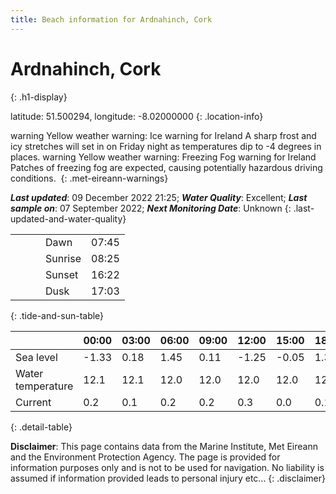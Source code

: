 ```yaml
---
title: Beach information for Ardnahinch, Cork
---
```

# Ardnahinch, Cork 
{: .h1-display}

latitude: 51.500294, longitude: -8.02000000
{: .location-info}

<span class="material-icons yellow-warning">warning</span>&nbsp;Yellow weather warning: Ice warning for Ireland A sharp frost and icy stretches will set in on Friday night as temperatures dip to -4 degrees in places.&nbsp;<span class="material-icons yellow-warning">warning</span>&nbsp;Yellow weather warning: Freezing Fog warning for Ireland Patches of freezing fog are expected, causing potentially hazardous driving conditions.&nbsp;
{: .met-eireann-warnings}

___Last updated___: 09 December 2022 21:25; ___Water Quality___: Excellent;
___Last sample on___: 07 September 2022; ___Next Monitoring Date___: Unknown
{: .last-updated-and-water-quality}

|   |   |   |   |   |
|---|---|---|---|---|
|   |   |   | Dawn  | 07:45 |
|   |   |   | Sunrise  | 08:25 |
|   |   |   | Sunset  | 16:22 |
|   |   |   | Dusk  | 17:03 |
{: .tide-and-sun-table}

<div></div>

| | 00:00 | 03:00 | 06:00 | 09:00 | 12:00 | 15:00 | 18:00 | 21:00 |
|---|---|---|---|---|---|---|---|---|
| Sea level | -1.33 | 0.18 | 1.45 | 0.11| -1.25 | -0.05 | 1.35 | 0.21 |
| Water temperature | 12.1 | 12.1 | 12.0 | 12.0 | 12.0 | 12.0 | 12.0 | 12.0 |
| Current | 0.2 | 0.1 | 0.2 | 0.2 | 0.3| 0.0 | 0.1 | 0.1 |
{: .detail-table}

__Disclaimer__: This page contains data from the Marine Institute,
Met Eireann and the Environment Protection Agency. The page is provided for
information purposes only and is not to be used for navigation. No liability
is assumed if information provided leads to personal injury etc...
{: .disclaimer}